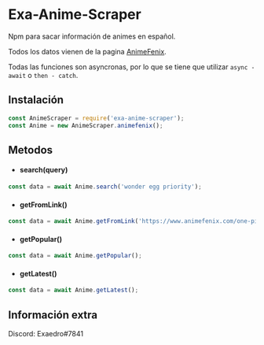 # Exa-Anime-Scraper
Npm para sacar información de animes en español.

Todos los datos vienen de la pagina [AnimeFenix](https://www.animefenix.com/).

Todas las funciones son asyncronas, por lo que se tiene que utilizar `async - await` o `then - catch`.

## Instalación
```js
const AnimeScraper = require('exa-anime-scraper');
const Anime = new AnimeScraper.animefenix();
```

## Metodos
- #### search(query)
```js
const data = await Anime.search('wonder egg priority');
```

- #### getFromLink()
```js
const data = await Anime.getFromLink('https://www.animefenix.com/one-piece')
```

- #### getPopular()
```js
const data = await Anime.getPopular();
```

- #### getLatest()
```js
const data = await Anime.getLatest();
```

## Información extra
Discord: Exaedro#7841
